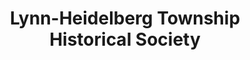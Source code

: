 ---
layout: repo
title: "Lynn-Heidelberg Township Historical Society"
id: 14244
permalink: repos/14244/
---